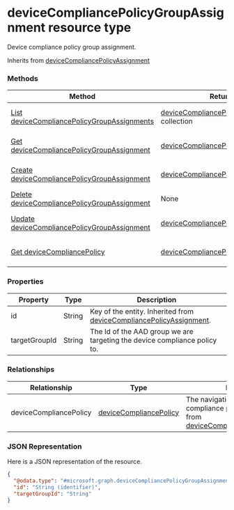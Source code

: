 # deviceCompliancePolicyGroupAssignment resource type

Device compliance policy group assignment.

Inherits from [deviceCompliancePolicyAssignment](deviceCompliancePolicyAssignment.md)

### Methods
|Method|Return Type|Description|
|---|---|---|
|[List deviceCompliancePolicyGroupAssignments](../api/deviceCompliancePolicyGroupAssignment_list.md)|[deviceCompliancePolicyGroupAssignment](deviceCompliancePolicyGroupAssignment.md) collection|List properties and relationships of the [deviceCompliancePolicyGroupAssignment](../resource/deviceCompliancePolicyGroupAssignment.md) objects.|
|[Get deviceCompliancePolicyGroupAssignment](../api/deviceCompliancePolicyGroupAssignment_get.md)|[deviceCompliancePolicyGroupAssignment](deviceCompliancePolicyGroupAssignment.md)|Read properties and relationships of the [deviceCompliancePolicyGroupAssignment](../resource/deviceCompliancePolicyGroupAssignment.md) object.|
|[Create deviceCompliancePolicyGroupAssignment](../api/deviceCompliancePolicyGroupAssignment_create.md)|[deviceCompliancePolicyGroupAssignment](deviceCompliancePolicyGroupAssignment.md)|Create a new [deviceCompliancePolicyGroupAssignment](../resource/deviceCompliancePolicyGroupAssignment.md) object.|
|[Delete deviceCompliancePolicyGroupAssignment](../api/deviceCompliancePolicyGroupAssignment_delete.md)|None|Deletes a [deviceCompliancePolicyGroupAssignment](../resource/deviceCompliancePolicyGroupAssignment.md).|
|[Update deviceCompliancePolicyGroupAssignment](../api/deviceCompliancePolicyGroupAssignment_update.md)|[deviceCompliancePolicyGroupAssignment](deviceCompliancePolicyGroupAssignment.md)|Update the properties of a [deviceCompliancePolicyGroupAssignment](../resource/deviceCompliancePolicyGroupAssignment.md) object.|
|[Get deviceCompliancePolicy](../api/deviceCompliancePolicyGroupAssignment_get_deviceCompliancePolicy.md)|[deviceCompliancePolicy](deviceCompliancePolicy.md)|Get the [deviceCompliancePolicy](deviceCompliancePolicy.md) from the deviceCompliancePolicy navigation property.|

### Properties
|Property|Type|Description|
|---|---|---|
|id|String|Key of the entity. Inherited from [deviceCompliancePolicyAssignment](deviceCompliancePolicyAssignment.md).|
|targetGroupId|String|The Id of the AAD group we are targeting the device compliance policy to.|

### Relationships
|Relationship|Type|Description|
|---|---|---|
|deviceCompliancePolicy|[deviceCompliancePolicy](deviceCompliancePolicy.md)|The navigation link to the  device compliance polic targeted. Inherited from [deviceCompliancePolicyAssignment](deviceCompliancePolicyAssignment.md)|

### JSON Representation
Here is a JSON representation of the resource.
<!-- {
  "blockType": "resource",
  "keyProperty": "id",
  "@odata.type": "microsoft.graph.deviceCompliancePolicyGroupAssignment"
}
-->
```json
{
  "@odata.type": "#microsoft.graph.deviceCompliancePolicyGroupAssignment",
  "id": "String (identifier)",
  "targetGroupId": "String"
}
```

